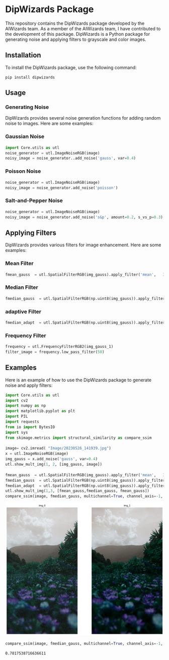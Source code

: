 # DipWizards Package

This repository contains the DipWizards package developed by the AIWizards team. As a member of the AIWizards team, I have contributed to the development of this package. DipWizards is a  Python package for generating noise and applying filters to grayscale and color images.


## Installation

To install the DipWizards package, use the following command:

```shell
pip install dipwizards
```
## Usage
### Generating Noise

DipWizards provides several noise generation functions for adding random noise to images. Here are some examples:

### Gaussian Noise
```python
import Core.utils as utl
noise_generator = utl.ImageNoiseRGB(image)
noisy_image = noise_generator..add_noise('gauss', var=0.4)
```
### Poisson Noise
```python
noise_generator = utl.ImageNoiseRGB(image)
noisy_image = noise_generator.add_noise('poisson')
```
### Salt-and-Pepper Noise
```python
noise_generator = utl.ImageNoiseRGB(image)
noisy_image = noise_generator.add_noise('s&p', amount=0.2, s_vs_p=0.3)
```
## Applying Filters

DipWizards provides various filters for image enhancement. Here are some examples:
### Mean Filter
```python
fmean_gauss  = utl.SpatialFilterRGB(img_gauss).apply_filter('mean',   3, 0)
```
### Median Filter
```python
fmedian_gauss  = utl.SpatialFilterRGB(np.uint8(img_gauss)).apply_filter('median', 3,0)
```
### adaptive Filter
```python
fmedian_adapt  = utl.SpatialFilterRGB(np.uint8(img_gauss)).apply_filter('adaptive', 3, 0)
```
### Frequency Filter
```python
frequency = utl.FrequencyFilterRGB2(img_gauss_1)
filter_image = frequency.low_pass_filter(50)

```
## Examples

Here is an example of how to use the DipWizards package to generate noise and apply filters:
```python
import Core.utils as utl
import cv2
import numpy as np
import matplotlib.pyplot as plt
import PIL
import requests
from io import BytesIO
import sys
from skimage.metrics import structural_similarity as compare_ssim

image= cv2.imread( "Image/20230526_141939.jpg")
x = utl.ImageNoiseRGB(image)
img_gauss = x.add_noise('gauss', var=0.4)
utl.show_mult_img(1, 2, [img_gauss, image])

fmean_gauss  = utl.SpatialFilterRGB(img_gauss).apply_filter('mean',   3, 0)
fmedian_gauss  = utl.SpatialFilterRGB(np.uint8(img_gauss)).apply_filter('median', 3,0)
fmedian_adapt  = utl.SpatialFilterRGB(np.uint8(img_gauss)).apply_filter('adaptive', 3, 0)
utl.show_mult_img(1,3, [fmean_gauss,fmedian_gauss, fmean_gauss])
compare_ssim(image, fmedian_gauss, multichannel=True, channel_axis=-1, data_range=1.0)

```

![Sample Image](https://github.com/snmahsa/myrep/blob/main/output.png)


```python
compare_ssim(image, fmedian_gauss, multichannel=True, channel_axis=-1, data_range=1.0)
```

```
0.7817538716636611
```
